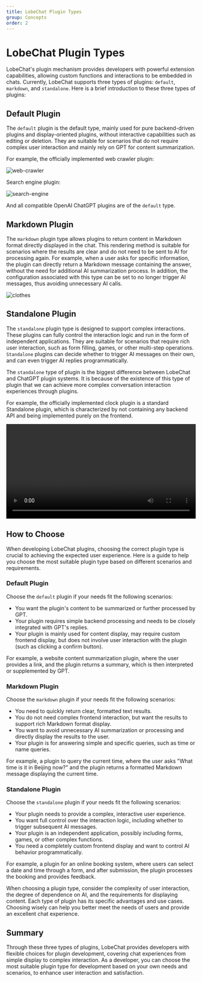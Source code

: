 ```yaml
---
title: LobeChat Plugin Types
group: Concepts
order: 2
---
```


# LobeChat Plugin Types

LobeChat's plugin mechanism provides developers with powerful extension capabilities, allowing custom functions and interactions to be embedded in chats. Currently, LobeChat supports three types of plugins: `default`, `markdown`, and `standalone`. Here is a brief introduction to these three types of plugins:

## Default Plugin

The `default` plugin is the default type, mainly used for pure backend-driven plugins and display-oriented plugins, without interactive capabilities such as editing or deletion. They are suitable for scenarios that do not require complex user interaction and mainly rely on GPT for content summarization.

For example, the officially implemented web crawler plugin:

![web-crawler](https://github.com/lobehub/lobe-chat/assets/28616219/8a7191af-da07-4419-a0a1-37792b5c0c51)

Search engine plugin:

![search-engine](https://github.com/lobehub/lobe-chat/assets/28616219/573a905f-6df4-476b-8e1e-6c3098808ef8)

And all compatible OpenAI ChatGPT plugins are of the `default` type.

## Markdown Plugin

The `markdown` plugin type allows plugins to return content in Markdown format directly displayed in the chat. This rendering method is suitable for scenarios where the results are clear and do not need to be sent to AI for processing again. For example, when a user asks for specific information, the plugin can directly return a Markdown message containing the answer, without the need for additional AI summarization process. In addition, the configuration associated with this type can be set to no longer trigger AI messages, thus avoiding unnecessary AI calls.

![clothes](https://github.com/lobehub/lobe-chat/assets/28616219/7077a4d4-5b0f-4d4e-b332-d79b7df2b411)

## Standalone Plugin

The `standalone` plugin type is designed to support complex interactions. These plugins can fully control the interaction logic and run in the form of independent applications. They are suitable for scenarios that require rich user interaction, such as form filling, games, or other multi-step operations. `Standalone` plugins can decide whether to trigger AI messages on their own, and can even trigger AI replies programmatically.

The `standalone` type of plugin is the biggest difference between LobeChat and ChatGPT plugin systems. It is because of the existence of this type of plugin that we can achieve more complex conversation interaction experiences through plugins.

For example, the officially implemented clock plugin is a standard Standalone plugin, which is characterized by not containing any backend API and being implemented purely on the frontend.

<video src="https://github.com/lobehub/lobe-chat/assets/28616219/206b4c94-4674-4007-ac4f-450b9778d7f6" width="100%" autoplay mute ></video>

## How to Choose

When developing LobeChat plugins, choosing the correct plugin type is crucial to achieving the expected user experience. Here is a guide to help you choose the most suitable plugin type based on different scenarios and requirements.

### Default Plugin

Choose the `default` plugin if your needs fit the following scenarios:

- You want the plugin's content to be summarized or further processed by GPT.
- Your plugin requires simple backend processing and needs to be closely integrated with GPT's replies.
- Your plugin is mainly used for content display, may require custom frontend display, but does not involve user interaction with the plugin (such as clicking a confirm button).

For example, a website content summarization plugin, where the user provides a link, and the plugin returns a summary, which is then interpreted or supplemented by GPT.

### Markdown Plugin

Choose the `markdown` plugin if your needs fit the following scenarios:

- You need to quickly return clear, formatted text results.
- You do not need complex frontend interaction, but want the results to support rich Markdown format display.
- You want to avoid unnecessary AI summarization or processing and directly display the results to the user.
- Your plugin is for answering simple and specific queries, such as time or name queries.

For example, a plugin to query the current time, where the user asks "What time is it in Beijing now?" and the plugin returns a formatted Markdown message displaying the current time.

### Standalone Plugin

Choose the `standalone` plugin if your needs fit the following scenarios:

- Your plugin needs to provide a complex, interactive user experience.
- You want full control over the interaction logic, including whether to trigger subsequent AI messages.
- Your plugin is an independent application, possibly including forms, games, or other complex functions.
- You need a completely custom frontend display and want to control AI behavior programmatically.

For example, a plugin for an online booking system, where users can select a date and time through a form, and after submission, the plugin processes the booking and provides feedback.

When choosing a plugin type, consider the complexity of user interaction, the degree of dependence on AI, and the requirements for displaying content. Each type of plugin has its specific advantages and use cases. Choosing wisely can help you better meet the needs of users and provide an excellent chat experience.

## Summary

Through these three types of plugins, LobeChat provides developers with flexible choices for plugin development, covering chat experiences from simple display to complex interaction. As a developer, you can choose the most suitable plugin type for development based on your own needs and scenarios, to enhance user interaction and satisfaction.
